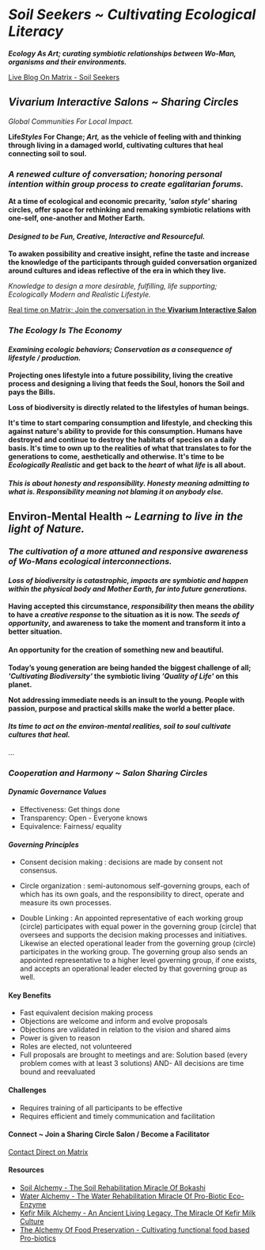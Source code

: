 # *Soil Seekers ~ Cultivating Ecological Literacy*

***Ecology As Art; curating symbiotic relationships between Wo-Man, organisms and their environments.***

[Live Blog On Matrix - Soil Seekers](https://matrix.to/#/!EwezVvVjpxKVCMIuRM:matrix.org?via=matrix.org&via=kde.org&via=converser.eu)

## *Vivarium Interactive Salons ~ Sharing Circles*
*Global Communities For Local Impact.*

**Life*Styles* For Change; *Art,* as the vehicle of feeling with and thinking through living in a damaged world, cultivating cultures that heal connecting soil to soul.**

### *A renewed culture of conversation; honoring personal intention within group process to create egalitarian forums.*

**At a time of ecological and economic precarity, *'salon style'* sharing circles, offer space for rethinking and remaking symbiotic relations with one-self, one-another and Mother Earth.**

#### *Designed to be Fun, Creative, Interactive and Resourceful.*

**To awaken possibility and creative insight, refine the taste and increase the knowledge of the participants through guided conversation organized around cultures and ideas reflective of the era in which they live.**

*Knowledge to design a more desirable, fulfilling, life supporting; Ecologically Modern and Realistic Lifestyle.*

[Real time on Matrix; Join the conversation in the **Vivarium Interactive Salon**](https://matrix.to/#/!LSpVaMCiYQehpJONFF:matrix.org?via=matrix.org&via=t2bot.io&via=stux.chat)

### *The Ecology Is The Economy*

#### *Examining ecologic behaviors; Conservation as a consequence of lifestyle / production.*

**Projecting ones lifestyle into a future possibility, living the creative process and designing a living that feeds the Soul, honors the Soil and pays the Bills.**

**Loss of biodiversity is directly related to the lifestyles of human beings.**

**It's time to start comparing consumption and lifestyle, and checking this against nature's ability to provide for this consumption. Humans have destroyed and continue to destroy the habitats of species on a daily basis. It's time to own up to the realities of what that translates to for the generations to come, aesthetically and otherwise. It's time to be *Ecologically Realistic* and get back to the *heart* of what *life* is all about.** 

#### *This is about honesty and responsibility. Honesty meaning admitting to what is. Responsibility meaning not blaming it on anybody else.*

## Environ-Mental Health ~ *Learning to live in the light of Nature.*

### *The cultivation of a more attuned and responsive awareness of Wo-Mans ecological interconnections.*

#### *Loss of biodiversity is catastrophic, impacts are symbiotic and happen within the physical body and Mother Earth, far into future generations.*

**Having accepted this circumstance, *responsibility* then means the *ability* to have a *creative response* to the situation as it is now. The *seeds of opportunity*, and awareness to take the moment and transform it into a better situation.** 

#### An opportunity for the creation of something new and beautiful. 

**Today’s young generation are being handed the biggest challenge of all; *'Cultivating Biodiversity'* the symbiotic living *'Quality of Life'* on this planet.**

**Not addressing immediate needs is an insult to the young. People with passion, purpose and practical skills make the world a better place.** 

#### *Its time to act on the environ-mental realities, soil to soul cultivate cultures that heal.*

...


### *Cooperation and Harmony ~ Salon Sharing Circles*

#### *Dynamic Governance Values*
- Effectiveness: Get things done
- Transparency: Open - Everyone knows
- Equivalence: Fairness/ equality

#### *Governing Principles*
- Consent decision making : decisions are made by consent not consensus.

- Circle organization : semi-autonomous self-governing groups, each of which has its own goals, and the responsibility to direct, operate and measure its own processes.

- Double Linking : An appointed representative of each working group (circle) participates with equal power in the governing group (circle) that oversees and supports the decision making processes and initiatives. Likewise an elected operational leader from the governing group (circle) participates in the working group. The governing group also sends an appointed representative to a higher level governing group, if one exists, and accepts an operational leader elected by that governing group as well.

#### Key Benefits
- Fast equivalent decision making process
- Objections are welcome and inform and evolve proposals
- Objections are validated in relation to the vision and shared aims
- Power is given to reason
- Roles are elected, not volunteered
- Full proposals are brought to meetings and are: Solution based (every problem comes with at least 3 solutions) AND- All decisions are time bound and reevaluated

#### Challenges
- Requires training of all participants to be effective
- Requires efficient and timely communication and facilitation

#### Connect ~ Join a Sharing Circle Salon / Become a Facilitator 
[Contact Direct on Matrix](https://matrix.to/#/!ibYXXCkubbZiWtkmhX:matrix.org?via=matrix.org)

#### Resources
- [Soil Alchemy - The Soil Rehabilitation Miracle Of Bokashi](./lifeStylesForChange/soilAlchemy.md)
- [Water Alchemy - The Water Rehabilitation Miracle Of Pro-Biotic Eco-Enzyme](./lifeStylesForChange/waterAlchemy.md)
- [Kefir Milk Alchemy - An Ancient Living Legacy, The Miracle Of Kefir Milk Culture](./lifeStylesForChange/kefirMilkAlchemy.md)
- [The Alchemy Of Food Preservation - Cultivating functional food based Pro-biotics](./lifeStylesForChange/lactoFermentbBasicMethod.md)
